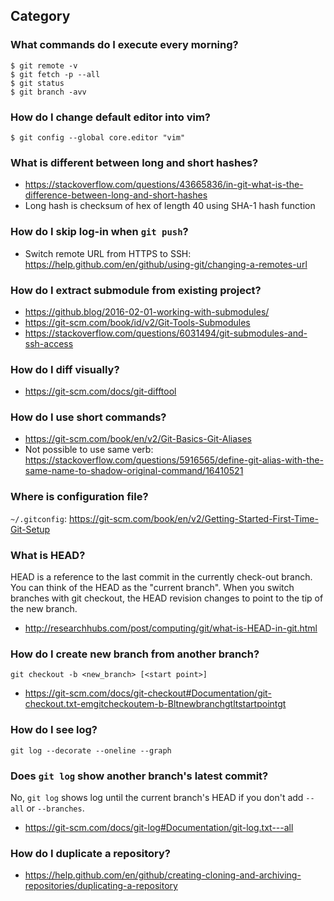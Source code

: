 ## Category

### What commands do I execute every morning?
```
$ git remote -v
$ git fetch -p --all
$ git status
$ git branch -avv
```

### How do I change default editor into vim?
`$ git config --global core.editor "vim"`

### What is different between long and short hashes?
- https://stackoverflow.com/questions/43665836/in-git-what-is-the-difference-between-long-and-short-hashes
- Long hash is checksum of hex of length 40 using SHA-1 hash function

### How do I skip log-in when `git push`?
- Switch remote URL from HTTPS to SSH: https://help.github.com/en/github/using-git/changing-a-remotes-url

### How do I extract submodule from existing project?
- https://github.blog/2016-02-01-working-with-submodules/
- https://git-scm.com/book/id/v2/Git-Tools-Submodules
- https://stackoverflow.com/questions/6031494/git-submodules-and-ssh-access

### How do I diff visually?
- https://git-scm.com/docs/git-difftool

### How do I use short commands?
- https://git-scm.com/book/en/v2/Git-Basics-Git-Aliases
- Not possible to use same verb: https://stackoverflow.com/questions/5916565/define-git-alias-with-the-same-name-to-shadow-original-command/16410521

### Where is configuration file?
`~/.gitconfig`: https://git-scm.com/book/en/v2/Getting-Started-First-Time-Git-Setup

### What is HEAD?
HEAD is a reference to the last commit in the currently check-out branch. You can think of the HEAD as the "current branch". When you switch branches with git checkout, the HEAD revision changes to point to the tip of the new branch.
- http://researchhubs.com/post/computing/git/what-is-HEAD-in-git.html

### How do I create new branch from another branch?
`git checkout -b <new_branch> [<start point>]`
- https://git-scm.com/docs/git-checkout#Documentation/git-checkout.txt-emgitcheckoutem-b-Bltnewbranchgtltstartpointgt

### How do I see log?
`git log --decorate --oneline --graph`

### Does `git log` show another branch's latest commit?
No, `git log` shows log until the current branch's HEAD if you don't add `--all` or `--branches`.
- https://git-scm.com/docs/git-log#Documentation/git-log.txt---all

### How do I duplicate a repository?
- https://help.github.com/en/github/creating-cloning-and-archiving-repositories/duplicating-a-repository
